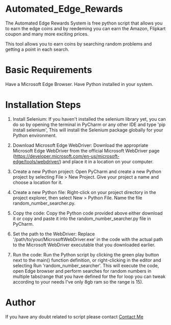 # Automated_Edge_Rewards

The Automated Edge Rewards System is free python script that allows you to earn the edge coins and by reedeming you can earn the Amazon, Flipkart coupon and many more exciting prices.

This tool allows you to earn coins by searching random problems and getting a point in each search. 

# Basic Requirements

Have a Microsoft Edge Browser.
Have Python installed in your system. 

# Installation Steps

1. Install Selenium: If you haven't installed the selenium library yet, you can do so by opening the terminal in PyCharm or any other IDE and type 'pip install selenium', This will install the Selenium package globally for your Python environment.

2. Download Microsoft Edge WebDriver: Download the appropriate Microsoft Edge WebDriver from the official Microsoft WebDriver page (https://developer.microsoft.com/en-us/microsoft-edge/tools/webdriver/) and place it in a location on your computer.

3. Create a new Python project: Open PyCharm and create a new Python project by selecting File > New Project. Give your project a name and choose a location for it.

4. Create a new Python file: Right-click on your project directory in the project explorer, then select New > Python File. Name the file random_number_searcher.py.

5. Copy the code: Copy the Python code provided above either download it or copy and paste it into the random_number_searcher.py file in PyCharm.

6. Set the path to the WebDriver: Replace '/path/to/your/MicrosoftWebDriver.exe' in the code with the actual path to the Microsoft WebDriver executable that you downloaded earlier.

7. Run the code: Run the Python script by clicking the green play button next to the main() function definition, or right-clicking in the editor and selecting Run 'random_number_searcher'. This will execute the code, open Edge browser and perform searches for random numbers in multiple tabs(range that you have defined for the for loop you can tweak according to your needs I've only 8gb ram so the range is 15).

# Author

If you have any doubt related to script please contact [Contact Me](https://twitter.com/Harshivam71011)
